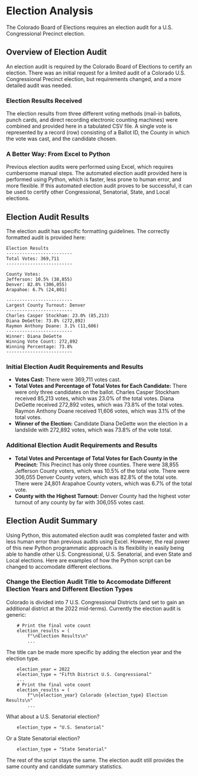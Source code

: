 # Election Analysis
The Colorado Board of Elections requires an election audit for a U.S. Congressional Precinct election.

## Overview of Election Audit
An election audit is required by the Colorado Board of Elections to certify an election. There was an initial request for a limited audit of a Colorado U.S. Congressional Precinct election, but requirements changed, and a more detailed audit was needed.

### Election Results Received
The election results from three different voting methods (mail-in ballots, punch cards, and direct recording electronic counting machines) were combined and provided here in a tabulated CSV file. A single vote is represented by a record (row) consisting of a Ballot ID, the County in which the vote was cast, and the candidate chosen. 

### A Better Way: From Excel to Python
Previous election audits were performed using Excel, which requires cumbersome manual steps. The automated election audit provided here is performed using Python, which is faster, less prone to human error, and more flexible. If this automated election audit proves to be successful, it can be used to certify other Congressional, Senatorial, State, and Local elections.

## Election Audit Results
The election audit has specific formatting guidelines. The correctly formatted audit is provided here:

```
Election Results
-------------------------
Total Votes: 369,711
-------------------------

County Votes:
Jefferson: 10.5% (38,855)
Denver: 82.8% (306,055)
Arapahoe: 6.7% (24,801)

-------------------------
Largest County Turnout: Denver
-------------------------
Charles Casper Stockham: 23.0% (85,213)
Diana DeGette: 73.8% (272,892)
Raymon Anthony Doane: 3.1% (11,606)
-------------------------
Winner: Diana DeGette
Winning Vote Count: 272,892
Winning Percentage: 73.8%
-------------------------
```

### Initial Election Audit Requirements and Results
- **Votes Cast:** There were 369,711 votes cast.
- **Total Votes and Percentage of Total Votes for Each Candidate:** There were only three candidates on the ballot. Charles Casper Stockham received 85,213 votes, which was 23.0% of the total votes. Diana DeGette received 272,892 votes, which was 73.8% of the total votes. Raymon Anthony Doane received 11,606 votes, which was 3.1% of the total votes.
- **Winner of the Election:** Candidate Diana DeGette won the election in a landslide with 272,892 votes, which was 73.8% of the vote total.

### Additional Election Audit Requirements and Results
- **Total Votes and Percentage of Total Votes for Each County in the Precinct:** This Precinct has only three counties. There were 38,855 Jefferson County voters, which was 10.5% of the total vote. There were 306,055 Denver County voters, which was 82.8% of the total vote. There were 24,801 Arapahoe County voters, which was 6.7% of the total vote.
- **County with the Highest Turnout:** Denver County had the highest voter turnout of any county by far with 306,055 votes cast.


## Election Audit Summary
Using Python, this automated election audit was completed faster and with less human error than previous audits using Excel. However, the real power of this new Python programmatic approach is its flexibility in easily being able to handle other U.S. Congressional, U.S. Senatorial, and even State and Local elections. Here are examples of how the Python script can be changed to accomodate different elections.

### Change the Election Audit Title to Accomodate Different Election Years and Different Election Types
Colorado is divided into 7 U.S. Congressional Districts (and set to gain an additional district at the 2022 mid-terms). Currently the election audit is generic:

```
    # Print the final vote count
    election_results = (
        f"\nElection Results\n"
        ...
```

The title can be made more specific by adding the election year and the election type.

```
    election_year = 2022
    election_type = "Fifth District U.S. Congressional"
    ...
    # Print the final vote count
    election_results = (
        f"\n{election_year} Colorado {election_type} Election Results\n"
        ...
```

What about a U.S. Senatorial election?

```
    election_type = "U.S. Senatorial"
```

Or a State Senatorial election?

```
    election_type = "State Senatorial"
```

The rest of the script stays the same. The election audit still provides the same county and candidate summary statistics.